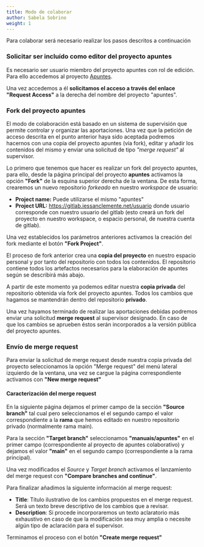 ```yaml
---
title: Modo de colaborar
author: Sabela Sobrino
weight: 1
---
```


Para colaborar será necesario realizar los pasos descritos a continuación

### Solicitar ser incluído como editor del proyecto apuntes

Es necesario ser usuario miembro del proyecto apuntes con rol de edición. Para ello accedemos al proyecto [Apuntes](https://gitlab.iessanclemente.net/manuais/apuntes). 

Una vez accedemos a él **solicitamos el acceso a través del enlace "Request Access"** a la derecha del nombre del proyecto "apuntes".

### Fork del proyecto apuntes

El modo de colaboración está basado en un sistema de supervisión que permite controlar y organizar las aportaciones. Una vez que la petición de acceso descrita en el punto anterior haya sido aceptada podremos hacernos con una copia del proyecto apuntes (vía fork), editar y añadir los contenidos del mismo y enviar una solicitud de tipo *"merge request"* al supervisor. 

Lo primero que tenemos que hacer es realizar un fork del proyecto apuntes, para ello, desde la página principal del proyecto **apuntes** activamos la opción **"Fork"** de la esquina superior derecha de la ventana. De esta forma, crearemos un nuevo repositorio *forkeado* en nuestro *workspace* de usuario:

* **Project name:** Puede utilizarse el mismo "apuntes"
* **Project URL:** https://gitlab.iessanclemente.net/usuario donde usuario corresponde con nuestro usuario del gitlab (esto creará un fork del proyecto en nuestro workspace, o espacio personal, de nuestra cuenta de gitlab). 

Una vez establecidos los parámetros anteriores activamos la creación del fork mediante el botón **"Fork Project"**.

El proceso de fork anterior crea una **copia del proyecto** en nuestro espacio personal y por tanto del repositorio con todos los contenidos. El repositorio contiene todos los artefactos necesarios para la elaboración de apuntes según se describirá más abajo.

A partir de este momento ya podemos editar nuestra **copia privada** del repositorio obtenida vía fork del proyecto apuntes. Todos los cambios que hagamos se mantendrán dentro del repositorio **privado**.

Una vez hayamos terminado de realizar las aportaciones debidas podremos enviar una solicitud **merge request** al supervisor designado. En caso de que los cambios se aprueben éstos serán incorporados a la versión pública del proyecto apuntes.

### Envío de merge request

Para enviar la solicitud de merge request desde nuestra copia privada del proyecto seleccionamos la opción "Merge request" del menú lateral izquierdo de la ventana, una vez se cargue la página correspondiente activamos con **"New merge request"**

#### Caracterización del merge request

En la siguiente página dejamos el primer campo de la sección **"Source branch"** tal cual pero seleccionamos el el segundo campo el valor correspondiente a la **rama** que hemos editado en nuestro repositorio privado (normalmente rama main). 

Para la sección **"Target branch"** seleccionamos **"manuais/apuntes"** en el primer campo (correspondiente al proyecto de apuntes colaborativo) y dejamos el valor **"main"** en el segundo campo (correspondiente a la rama principal).

Una vez modificados el *Source* y *Target branch* activamos el lanzamiento del merge request con **"Compare branches and continue"**.

Para finalizar añadimos la siguiente información al merge request:

* **Title**: Título ilustrativo de los cambios propuestos en el merge request. Será un texto breve descriptivo de los cambios que a revisar.
* **Description**: Si procede incorporaremos un texto aclaratorio más exhaustivo en caso de que la modificación sea muy amplia o necesite algún tipo de aclaración para el supervisor.

Terminamos el proceso con el botón **"Create merge request"**

